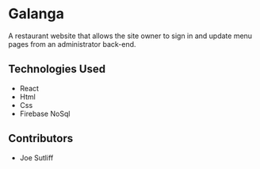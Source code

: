 # Galanga

A restaurant website that allows the site owner to sign in and update menu pages from an administrator back-end.

## Technologies Used

- React
- Html
- Css
- Firebase NoSql

## Contributors

- Joe Sutliff

